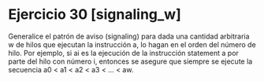 # Ejercicio 30 [signaling_w]

Generalice el patrón de aviso (signaling) para dada una cantidad arbitraria w de
hilos que ejecutan la instrucción a, lo hagan en el orden del número de hilo.
Por ejemplo, si ai es la ejecución de la instrucción statement a por parte del
hilo con número i, entonces se asegure que siempre se ejecute la secuencia
a0 < a1 < a2 < a3 < …​ < aw.
